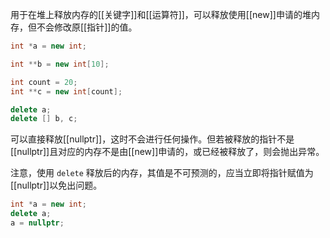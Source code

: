 用于在堆上释放内存的[[关键字]]和[[运算符]]，可以释放使用[[new]]申请的堆内存，但不会修改原[[指针]]的值。

```c++
int *a = new int;

int **b = new int[10];

int count = 20;
int **c = new int[count];

delete a;
delete [] b, c;
```

可以直接释放[[nullptr]]，这时不会进行任何操作。但若被释放的指针不是[[nullptr]]且对应的内存不是由[[new]]申请的，或已经被释放了，则会抛出异常。

注意，使用 `delete` 释放后的内存，其值是不可预测的，应当立即将指针赋值为[[nullptr]]以免出问题。

```c++
int *a = new int;
delete a;
a = nullptr;
```
